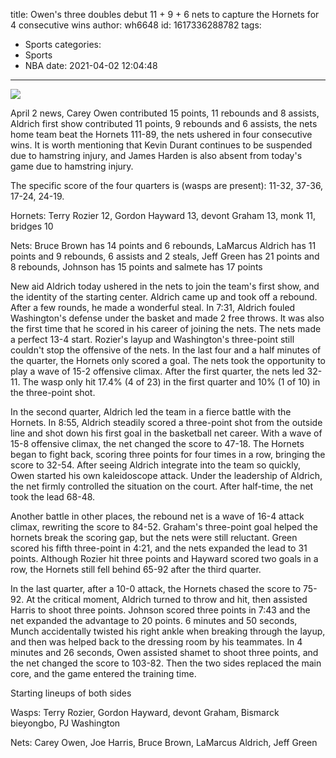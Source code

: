 title: Owen's three doubles debut  11 + 9 + 6 nets to capture the Hornets for 4 consecutive wins
author: wh6648
id: 1617336288782
tags: 
- Sports
categories: 
- Sports
- NBA
date: 2021-04-02 12:04:48
---
![](https://p1.itc.cn/images01/20210402/cbb7a7ebcec34eec931f0f8f2eb8401d.jpeg)


April 2 news, Carey Owen contributed 15 points, 11 rebounds and 8 assists, Aldrich first show contributed 11 points, 9 rebounds and 6 assists, the nets home team beat the Hornets 111-89, the nets ushered in four consecutive wins. It is worth mentioning that Kevin Durant continues to be suspended due to hamstring injury, and James Harden is also absent from today's game due to hamstring injury.

The specific score of the four quarters is (wasps are present): 11-32, 37-36, 17-24, 24-19.

Hornets: Terry Rozier 12, Gordon Hayward 13, devont Graham 13, monk 11, bridges 10

Nets: Bruce Brown has 14 points and 6 rebounds, LaMarcus Aldrich has 11 points and 9 rebounds, 6 assists and 2 steals, Jeff Green has 21 points and 8 rebounds, Johnson has 15 points and salmete has 17 points

New aid Aldrich today ushered in the nets to join the team's first show, and the identity of the starting center. Aldrich came up and took off a rebound. After a few rounds, he made a wonderful steal. In 7:31, Aldrich fouled Washington's defense under the basket and made 2 free throws. It was also the first time that he scored in his career of joining the nets. The nets made a perfect 13-4 start. Rozier's layup and Washington's three-point still couldn't stop the offensive of the nets. In the last four and a half minutes of the quarter, the Hornets only scored a goal. The nets took the opportunity to play a wave of 15-2 offensive climax. After the first quarter, the nets led 32-11. The wasp only hit 17.4% (4 of 23) in the first quarter and 10% (1 of 10) in the three-point shot.

In the second quarter, Aldrich led the team in a fierce battle with the Hornets. In 8:55, Aldrich steadily scored a three-point shot from the outside line and shot down his first goal in the basketball net career. With a wave of 15-8 offensive climax, the net changed the score to 47-18. The Hornets began to fight back, scoring three points for four times in a row, bringing the score to 32-54. After seeing Aldrich integrate into the team so quickly, Owen started his own kaleidoscope attack. Under the leadership of Aldrich, the net firmly controlled the situation on the court. After half-time, the net took the lead 68-48.

Another battle in other places, the rebound net is a wave of 16-4 attack climax, rewriting the score to 84-52. Graham's three-point goal helped the hornets break the scoring gap, but the nets were still reluctant. Green scored his fifth three-point in 4:21, and the nets expanded the lead to 31 points. Although Rozier hit three points and Hayward scored two goals in a row, the Hornets still fell behind 65-92 after the third quarter.

In the last quarter, after a 10-0 attack, the Hornets chased the score to 75-92. At the critical moment, Aldrich turned to throw and hit, then assisted Harris to shoot three points. Johnson scored three points in 7:43 and the net expanded the advantage to 20 points. 6 minutes and 50 seconds, Munch accidentally twisted his right ankle when breaking through the layup, and then was helped back to the dressing room by his teammates. In 4 minutes and 26 seconds, Owen assisted shamet to shoot three points, and the net changed the score to 103-82. Then the two sides replaced the main core, and the game entered the training time.

Starting lineups of both sides

Wasps: Terry Rozier, Gordon Hayward, devont Graham, Bismarck bieyongbo, PJ Washington

Nets: Carey Owen, Joe Harris, Bruce Brown, LaMarcus Aldrich, Jeff Green


